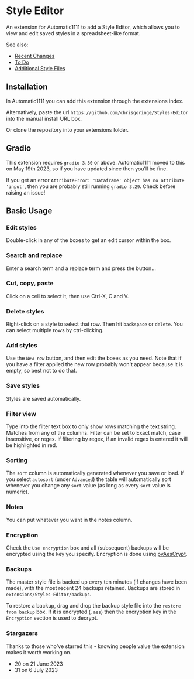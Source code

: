 # Style Editor

An extension for Automatic1111 to add a Style Editor, which allows you to view and edit saved styles in a spreadsheet-like format. 

See also:
- [Recent Changes](./changes.md "Recent Changes")
- [To Do](/todo.md "To Do")
- [Additional Style Files](/additional_style_files.md "Working with additional style files")

## Installation

In Automatic1111 you can add this extension through the extensions index.

Alternatively, paste the url `https://github.com/chrisgoringe/Styles-Editor` into the manual install URL box.

Or clone the repository into your extensions folder.

## Gradio
This extension requires `gradio 3.30` or above. Automatic1111 moved to this on May 19th 2023, so if you have updated since then you'll be fine.

If you get an error `AttributeError: 'Dataframe' object has no attribute 'input'`, then you are probably still running `gradio 3.29`. Check before raising an issue!

## Basic Usage

### Edit styles
Double-click in any of the boxes to get an edit cursor within the box.

### Search and replace
Enter a search term and a replace term and press the button...

### Cut, copy, paste
Click on a cell to select it, then use Ctrl-X, C and V.

### Delete styles
Right-click on a style to select that row. Then hit `backspace` or `delete`. You can select multiple rows by ctrl-clicking.

### Add styles
Use the `New row` button, and then edit the boxes as you need. Note that if you have a filter applied the new row probably won't appear because it is empty, so best not to do that.

### Save styles
Styles are saved automatically. 

### Filter view
Type into the filter text box to only show rows matching the text string. Matches from any of the columns. Filter can be set to Exact match, case insensitive, or regex.
If filtering by regex, if an invalid regex is entered it will be highlighted in red.

### Sorting
The `sort` column is automatically generated whenever you save or load. If you select `autosort` (under `Advanced`) the table will automatically sort whenever you change any `sort` value (as long as every `sort` value is numeric). 

### Notes 
You can put whatever you want in the notes column. 

### Encryption
Check the `Use encryption` box and all (subsequent) backups will be encrypted using the key you specify.
Encryption is done using [pyAesCrypt](https://pypi.org/project/pyAesCrypt/).

### Backups
The master style file is backed up every ten minutes (if changes have been made), with the most recent 24 backups retained. Backups are stored in `extensions/Styles-Editor/backups`.

To restore a backup, drag and drop the backup style file into the `restore from backup` box. If it is encrypted (`.aes`) then the encryption key in the `Encryption` section is used to decrypt.

### Stargazers
Thanks to those who've starred this - knowing people value the extension makes it worth working on.
- 20 on 21 June 2023
- 31 on 6 July 2023
